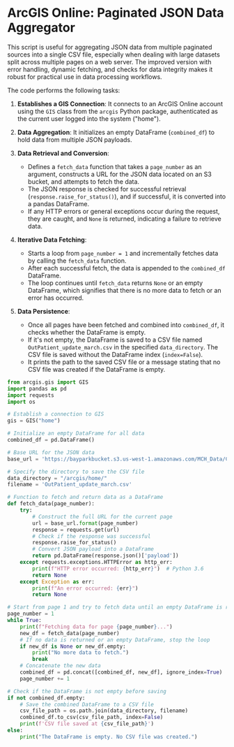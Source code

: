 # ArcGIS Online: Paginated JSON Data Aggregator

This script is useful for aggregating JSON data from multiple paginated sources into a single CSV file, especially when dealing with large datasets split across multiple pages on a web server. The improved version with error handling, dynamic fetching, and checks for data integrity makes it robust for practical use in data processing workflows.

The code performs the following tasks:

1. **Establishes a GIS Connection**: It connects to an ArcGIS Online account using the `GIS` class from the `arcgis` Python package, authenticated as the current user logged into the system ("home").

2. **Data Aggregation**: It initializes an empty DataFrame (`combined_df`) to hold data from multiple JSON payloads.

3. **Data Retrieval and Conversion**:
   - Defines a `fetch_data` function that takes a `page_number` as an argument, constructs a URL for the JSON data located on an S3 bucket, and attempts to fetch the data.
   - The JSON response is checked for successful retrieval (`response.raise_for_status()`), and if successful, it is converted into a pandas DataFrame.
   - If any HTTP errors or general exceptions occur during the request, they are caught, and `None` is returned, indicating a failure to retrieve data.

4. **Iterative Data Fetching**:
   - Starts a loop from `page_number = 1` and incrementally fetches data by calling the `fetch_data` function. 
   - After each successful fetch, the data is appended to the `combined_df` DataFrame.
   - The loop continues until `fetch_data` returns `None` or an empty DataFrame, which signifies that there is no more data to fetch or an error has occurred.

5. **Data Persistence**:
   - Once all pages have been fetched and combined into `combined_df`, it checks whether the DataFrame is empty.
   - If it's not empty, the DataFrame is saved to a CSV file named `OutPatient_update_march.csv` in the specified `data_directory`. The CSV file is saved without the DataFrame index (`index=False`).
   - It prints the path to the saved CSV file or a message stating that no CSV file was created if the DataFrame is empty.

```python
from arcgis.gis import GIS
import pandas as pd
import requests
import os

# Establish a connection to GIS
gis = GIS("home")

# Initialize an empty DataFrame for all data
combined_df = pd.DataFrame()

# Base URL for the JSON data
base_url = 'https://bayparkbucket.s3.us-west-1.amazonaws.com/MCH_Data/CancerCenters/OutPatient_update_page{}.txt'

# Specify the directory to save the CSV file
data_directory = "/arcgis/home/"
filename = 'OutPatient_update_march.csv'

# Function to fetch and return data as a DataFrame
def fetch_data(page_number):
    try:
        # Construct the full URL for the current page
        url = base_url.format(page_number)
        response = requests.get(url)
        # Check if the response was successful
        response.raise_for_status()
        # Convert JSON payload into a DataFrame
        return pd.DataFrame(response.json()['payload'])
    except requests.exceptions.HTTPError as http_err:
        print(f"HTTP error occurred: {http_err}")  # Python 3.6
        return None
    except Exception as err:
        print(f"An error occurred: {err}")
        return None

# Start from page 1 and try to fetch data until an empty DataFrame is returned
page_number = 1
while True:
    print(f"Fetching data for page {page_number}...")
    new_df = fetch_data(page_number)
    # If no data is returned or an empty DataFrame, stop the loop
    if new_df is None or new_df.empty:
        print("No more data to fetch.")
        break
    # Concatenate the new data
    combined_df = pd.concat([combined_df, new_df], ignore_index=True)
    page_number += 1

# Check if the DataFrame is not empty before saving
if not combined_df.empty:
    # Save the combined DataFrame to a CSV file
    csv_file_path = os.path.join(data_directory, filename)
    combined_df.to_csv(csv_file_path, index=False)
    print(f'CSV file saved at {csv_file_path}')
else:
    print("The DataFrame is empty. No CSV file was created.")
```
